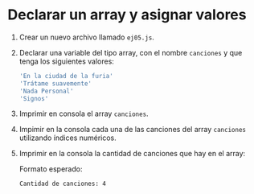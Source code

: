 # Declarar un array y asignar valores

1. Crear un nuevo archivo llamado `ej05.js`.

1. Declarar una variable del tipo array, con el nombre `canciones` y que tenga los siguientes valores:

    ```bash
    'En la ciudad de la furia'
    'Trátame suavemente'
    'Nada Personal'
    'Signos'
    ```

1. Imprimir en consola el array `canciones`.

1. Impimir en la consola cada una de las canciones del array `canciones` utilizando índices numéricos.

1. Imprimir en la consola la cantidad de canciones que hay en el array:

    Formato esperado:

    ```bash
    Cantidad de canciones: 4
    ```
